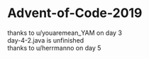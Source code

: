 # Advent-of-Code-2019
<div> thanks to u/youaremean_YAM on day 3 </div>
<div> day-4-2.java is unfinished </div>
<div> thanks to u/herrmanno on day 5 </div>
